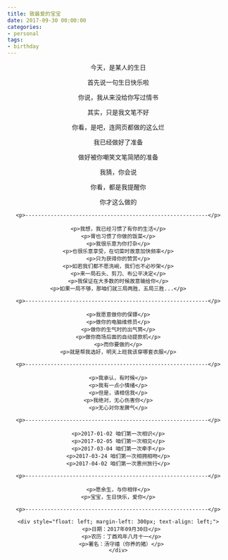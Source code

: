 ```yaml
---
title: 致最爱的宝宝
date: 2017-09-30 00:00:00
categories:
- personal
tags:
- birthday
---
```


<div style="text-align: center;">
    <p>今天，是某人的生日</p>
    <!-- more -->
    <p>首先说一句生日快乐啦</p>
    <p>你说，我从来没给你写过情书</p>
    <p>其实，只是我文笔不好</p>
    <p>你看，是吧，连网页都做的这么烂</p>
    <p>我已经做好了准备</p>
    <p>做好被你嘲笑文笔简陋的准备</p>
    <p>我猜，你会说</p>
    <p>你看，都是我提醒你</p>
    <p>你才这么做的</p>

    <p>----------------------------------------------------------</p>

    <p>我想，我已经习惯了有你的生活</p>
    <p>胃也习惯了你做的饭菜</p>
    <p>我很乐意为你打杂</p>
    <p>也很乐意享受，在切菜时故意加快频率</p>
    <p>只为获得你的赞赏</p>
    <p>如若我们都不愿洗碗，我们也不必吵架</p>
    <p>来一局石头、剪刀、布公平决定</p>
    <p>我保证在大多数的时候故意输给你</p>
    <p>如果一局不够，那咱们就三局两胜、五局三胜...</p>

    <p>----------------------------------------------------------</p>

    <p>我愿意做你的保镖</p>
    <p>做你的电脑维修员</p>
    <p>做你的生气时的出气筒</p>
    <p>做你商场后面的自动提款机</p>
    <p>而你要做的</p>
    <p>就是帮我选好，明天上班我该穿哪套衣服</p>

    <p>----------------------------------------------------------</p>

    <p>我承认，有时候</p>
    <p>我有一点小情绪</p>
    <p>但是，请相信我</p>
    <p>我绝对，无心伤害你</p>
    <p>无心对你发脾气</p>

    <p>----------------------------------------------------------</p>

    <p>2017-01-02 咱们第一次相识</p>
    <p>2017-02-05 咱们第一次相见</p>
    <p>2017-03-04 咱们第一次牵手</p>
    <p>2017-03-24 咱们第一次相拥相吻</p>
    <p>2017-04-02 咱们第一次惠州旅行</p>

    <p>----------------------------------------------------------</p>

    <p>愿余生，与你相伴</p>
    <p>宝宝，生日快乐，爱你</p>

    <p>----------------------------------------------------------</p>

    <div style="float: left; margin-left: 300px; text-align: left;">
      <p>日期：2017年09月30日</p>
      <p>农历：丁酉鸡年八月十一</p>
      <p>署名：汤守禧（你养的猪）</p>
    </div>
</div>
